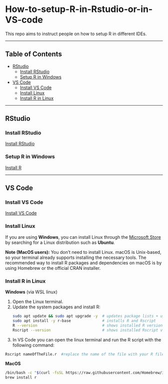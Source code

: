 # How-to-setup-R-in-Rstudio-or-in-VS-code

This repo aims to instruct people on how to setup R in different IDEs.

---

## Table of Contents
- [RStudio](#rstudio)
  - [Install RStudio](#install-rstudio)
  - [Setup R in Windows](#setup-r-in-windows)
- [VS Code](#vs-code)
  - [Install VS Code](#install-vs-code)
  - [Install Linux](#install-linux)
  - [Install R in Linux](#install-r-in-linux)

---

## RStudio

### Install RStudio
[Install RStudio](https://posit.co/download/rstudio-desktop/)

### Setup R in Windows
[Install R](https://cran.rstudio.com/)

---

## VS Code

### Install VS Code
[Install VS Code](https://code.visualstudio.com/)

### Install Linux

If you are using **Windows**, you can install Linux through the [Microsoft Store](https://apps.microsoft.com/) by searching for a Linux distribution such as **Ubuntu**.

**Note (MacOS users):** You don’t need to install Linux. macOS is Unix-based, so your terminal already supports installing the necessary tools. The recommended way to install R packages and dependencies on macOS is by using Homebrew or the official CRAN installer.  

### Install R in Linux

**Windows**  (via WSL linux)
1. Open the Linux terminal.  
2. Update the system packages and install R:
   ```bash
   sudo apt update && sudo apt upgrade -y  # updates package lists + upgrades existing packages
   sudo apt install -y r-base              # installs R and Rscript
   R --version                             # shows installed R version
   Rscript --version                       # shows installed Rscript version
   ```
3. In VS Code you can open the linux terminal and run the R script with the following command:   
  ```bash
  Rscript nameOfTheFile.r  #replace the name of the file with your R file name please
  ``` 
**MacOS**  
  ```bash
  /bin/bash -c "$(curl -fsSL https://raw.githubusercontent.com/Homebrew/install/HEAD/install.sh)"
  brew install r
  ```


